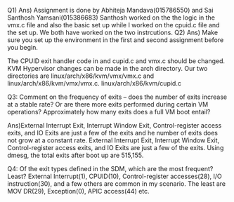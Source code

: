 Q1) Ans) Assignment is done by Abhiteja Mandava(015786550) and Sai Santhosh Yamsani(015386683) Santhosh worked on the the logic in the vmx.c file and also the basic set up while I worked on the cpuid.c file and the set up.
We both have worked on the two instrcutions.
Q2) Ans) Make sure you set up the environment in the first and second assignment before you begin.

The CPUID exit handler code in and cupid.c and vmx.c should be changed. KVM Hypervisor changes can be made in the arch directory. 
Our two directories are linux/arch/x86/kvm/vmx/vmx.c and linux/arch/x86/kvm/vmx/vmx.c. linux/arch/x86/kvm/cupid.c

Q3: Comment on the frequency of exits – does the number of exits increase at a stable rate?
Or are there more exits performed during certain VM operations? Approximately how many exits does a full VM boot entail?

Ans)External Interrupt Exit, Interrupt Window Exit, Control-register access exits, and IO Exits are just a few of the exits and he number of exits does not grow at a constant rate. 
External Interrupt Exit, Interrupt Window Exit, Control-register access exits, and IO Exits are just a few of the exits. Using dmesg, the total exits after boot up are 515,155. 

Q4: Of the exit types defined in the SDM, which are the most frequent? Least?
External Interrupt(1), CPUID(10), Control-register accesses(28), I/O instruction(30), and a few others are common in my scenario. 
The least are MOV DR(29), Exception(0), APIC access(44) etc.
